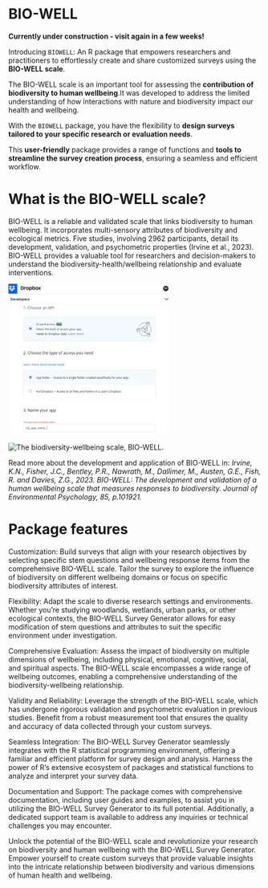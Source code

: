
<!-- README.md is generated from README.Rmd. Please edit that file -->

# BIO-WELL

**Currently under construction - visit again in a few weeks!**

Introducing `BIOWELL`: An R package that empowers researchers and
practitioners to effortlessly create and share customized surveys using
the **BIO-WELL scale**.

The BIO-WELL scale is an important tool for assessing the **contribution
of biodiversity to human wellbeing**.It was developed to address the
limited understanding of how interactions with nature and biodiversity
impact our health and wellbeing.

With the `BIOWELL` package, you have the flexibility to **design surveys
tailored to your specific research or evaluation needs**.

This **user-friendly** package provides a range of functions and **tools
to streamline the survey creation process**, ensuring a seamless and
efficient workflow.

# What is the BIO-WELL scale?

BIO-WELL is a reliable and validated scale that links biodiversity to
human wellbeing. It incorporates multi-sensory attributes of
biodiversity and ecological metrics. Five studies, involving 2962
participants, detail its development, validation, and psychometric
properties (Irvine et al., 2023). BIO-WELL provides a valuable tool for
researchers and decision-makers to understand the
biodiversity-health/wellbeing relationship and evaluate interventions.

<a href='https://github.com/r-a-dobson/BIO-WELL'><img src="https://raw.githubusercontent.com/r-a-dobson/BIO-WELL/main/data/V1/V1_1.png" align="centre" height="300"/></a>

![The biodiversity-wellbeing scale, BIO-WELL.](/path/to/image.png)

Read more about the development and application of BIO-WELL in: *Irvine,
K.N., Fisher, J.C., Bentley, P.R., Nawrath, M., Dallimer, M., Austen,
G.E., Fish, R. and Davies, Z.G., 2023. BIO-WELL: The development and
validation of a human wellbeing scale that measures responses to
biodiversity. Journal of Environmental Psychology, 85, p.101921.*

# Package features

Customization: Build surveys that align with your research objectives by
selecting specific stem questions and wellbeing response items from the
comprehensive BIO-WELL scale. Tailor the survey to explore the influence
of biodiversity on different wellbeing domains or focus on specific
biodiversity attributes of interest.

Flexibility: Adapt the scale to diverse research settings and
environments. Whether you’re studying woodlands, wetlands, urban parks,
or other ecological contexts, the BIO-WELL Survey Generator allows for
easy modification of stem questions and attributes to suit the specific
environment under investigation.

Comprehensive Evaluation: Assess the impact of biodiversity on multiple
dimensions of wellbeing, including physical, emotional, cognitive,
social, and spiritual aspects. The BIO-WELL scale encompasses a wide
range of wellbeing outcomes, enabling a comprehensive understanding of
the biodiversity-wellbeing relationship.

Validity and Reliability: Leverage the strength of the BIO-WELL scale,
which has undergone rigorous validation and psychometric evaluation in
previous studies. Benefit from a robust measurement tool that ensures
the quality and accuracy of data collected through your custom surveys.

Seamless Integration: The BIO-WELL Survey Generator seamlessly
integrates with the R statistical programming environment, offering a
familiar and efficient platform for survey design and analysis. Harness
the power of R’s extensive ecosystem of packages and statistical
functions to analyze and interpret your survey data.

Documentation and Support: The package comes with comprehensive
documentation, including user guides and examples, to assist you in
utilizing the BIO-WELL Survey Generator to its full potential.
Additionally, a dedicated support team is available to address any
inquiries or technical challenges you may encounter.

Unlock the potential of the BIO-WELL scale and revolutionize your
research on biodiversity and human wellbeing with the BIO-WELL Survey
Generator. Empower yourself to create custom surveys that provide
valuable insights into the intricate relationship between biodiversity
and various dimensions of human health and wellbeing.

